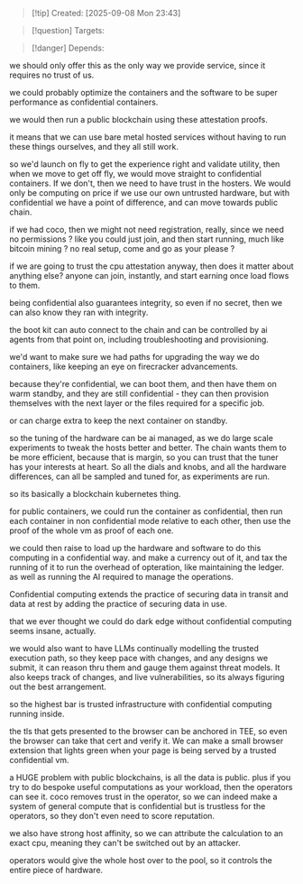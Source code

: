 
>[!tip] Created: [2025-09-08 Mon 23:43]

>[!question] Targets: 

>[!danger] Depends: 

we should only offer this as the only way we provide service, since it requires no trust of us.

we could probably optimize the containers and the software to be super performance as confidential containers.

we would then run a public blockchain using these attestation proofs.

it means that we can use bare metal hosted services without having to run these things ourselves, and they all still work.

so we'd launch on fly to get the experience right and validate utility, then when we move to get off fly, we would move straight to confidential containers.  If we don't, then we need to have trust in the hosters.  We would only be computing on price if we use our own untrusted hardware, but with confidential we have a point of difference, and can move towards public chain.

if we had coco, then we might not need registration, really, since we need no permissions ?
like you could just join, and then start running, much like bitcoin mining ?  no real setup, come and go as your please ?

if we are going to trust the cpu attestation anyway, then does it matter about anything else? anyone can join, instantly, and start earning once load flows to them.

being confidential also guarantees integrity, so even if no secret, then we can also know they ran with integrity.

the boot kit can auto connect to the chain and can be controlled by ai agents from that point on, including troubleshooting and provisioning.

we'd want to make sure we had paths for upgrading the way we do containers, like keeping an eye on firecracker advancements.

because they're confidential, we can boot them, and then have them on warm standby, and they are still confidential - they can then provision themselves with the next layer or the files required for a specific job.

or can charge extra to keep the next container on standby.

so the tuning of the hardware can be ai managed, as we do large scale experiments to tweak the hosts better and better.  The chain wants them to be more efficient, because that is margin, so you can trust that the tuner has your interests at heart.
So all the dials and knobs, and all the hardware differences, can all be sampled and tuned for, as experiments are run.

so its basically a blockchain kubernetes thing.

for public containers, we could run the container as confidential, then run each container in non confidential mode relative to each other, then use the proof of the whole vm as proof of each one.

we could then raise to load up the hardware and software to do this computing in a confidential way.  and make a currency out of it, and tax the running of it to run the overhead of opteration, like maintaining the ledger. as well as running the AI required to manage the operations.

Confidential computing extends the practice of securing data in transit and data at rest by adding the practice of securing data in use.

that we ever thought we could do dark edge without confidential computing seems insane, actually.

we would also want to have LLMs continually modelling the trusted execution path, so they keep pace with changes, and any designs we submit, it can reason thru them and gauge them against threat models.  It also keeps track of changes, and live vulnerabilities, so its always figuring out the best arrangement.  

so the highest bar is trusted infrastructure with confidential computing running inside.

the tls that gets presented to the browser can be anchored in TEE, so even the browser can take that cert and verify it.  We can make a small browser extension that lights green when your page is being served by a trusted confidential vm.

a HUGE problem with public blockchains, is all the data is public.  plus if you try to do bespoke useful computations as your workload, then the operators can see it.  coco removes trust in the operator, so we can indeed make a system of general compute that is confidential but is trustless for the operators, so they don't even need to score reputation.

we also have strong host affinity, so we can attribute the calculation to an exact cpu, meaning they can't be switched out by an attacker.

operators would give the whole host over to the pool, so it controls the entire piece of hardware.